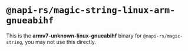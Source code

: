 # `@napi-rs/magic-string-linux-arm-gnueabihf`

This is the **armv7-unknown-linux-gnueabihf** binary for `@napi-rs/magic-string`, you may not use this directly.
